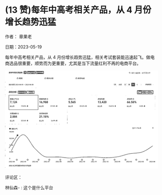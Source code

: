 
# (13 赞)每年中高考相关产品，从 4 月份增长趋势迅猛

作者：  章果老

日期：2023-05-19

每年中高考相关产品，从 4 月份增长趋势迅猛，相关考试套装能迅速起飞。做电商选品很重要，顺势而为更重要，尤其是当下流量红利不再的电商平台。

![](img/gaokao-xiangguan_0830.png)

评论区：

林仙森- : 这个是什么平台
